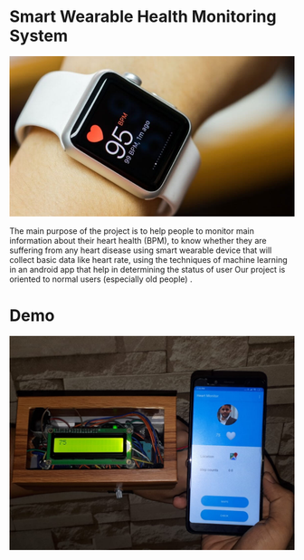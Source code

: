 # Smart Wearable Health Monitoring System
![cover](https://github.com/adhamaly/Smart-Wearable-Health-Monitoring-System/blob/main/images/cover.jpg)

The main purpose of the project is to help people to monitor main information about their heart health (BPM), to know whether they are suffering from any heart disease using smart wearable device that will collect basic data like heart rate, using the techniques of machine learning in an android app that help in determining the status of user Our project is oriented to normal users (especially old people) .

#  Demo
![enter image description here](https://github.com/adhamaly/Smart-Wearable-Health-Monitoring-System/blob/main/images/WhatsApp%20Image%202020-07-13%20at%204.43.17%20AM%20%282%29.jpeg)
